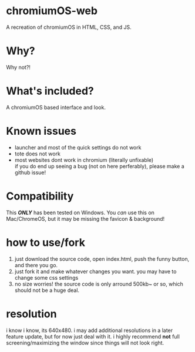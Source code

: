 # chromiumOS-web
A recreation of chromiumOS in HTML, CSS, and JS.

# Why?
Why not?!

# What's included?
A chromiumOS based interface and look.

# Known issues
- launcher and most of the quick settings do not work
- tote does not work
- most websites dont work in chromium (literally unfixable)  
if you do end up seeing a bug (not on here perferably), please make a github issue!

# Compatibility
This ___ONLY___ has been tested on Windows.
You _can_ use this on Mac/ChromeOS, but it may be missing the favicon & background!

# how to use/fork
1. just download the source code, open index.html, push the funny button, and there you go.
2. just fork it and make whatever changes you want. you may have to change some css settings
3. no size worries! the source code is only arround 500kb~ or so, which should not be a huge deal.

# resolution
i know i know, its 640x480. i may add additional resolutions in a later feature update, but for now just deal with it. i highly recommend __not__ full screening/maximizing the window since things will not look right.
